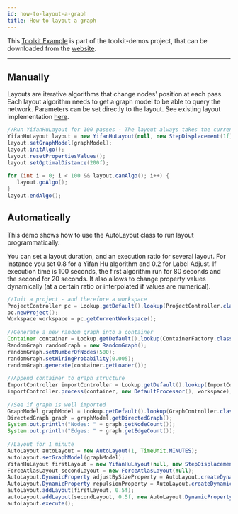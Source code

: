 ```yaml
---
id: how-to-layout-a-graph
title: How to layout a graph
---
```


This [Toolkit Example](/Toolkit/how-to-build-the-toolkit) is part of the toolkit-demos project, that can be downloaded from the [website](http://gephi.org/toolkit).

***

## Manually

Layouts are iterative algorithms that change nodes' position at each pass. Each layout algorithm needs to get a graph model to be able to query the network. Parameters can be set directly to the layout. See existing layout implementation [here](http://gephi.org/docs/toolkit/org/gephi/layout/plugin/AbstractLayout.html).

```java
//Run YifanHuLayout for 100 passes - The layout always takes the current visible view
YifanHuLayout layout = new YifanHuLayout(null, new StepDisplacement(1f));
layout.setGraphModel(graphModel);
layout.initAlgo();
layout.resetPropertiesValues();
layout.setOptimalDistance(200f);
 
for (int i = 0; i < 100 && layout.canAlgo(); i++) {
   layout.goAlgo();
}
layout.endAlgo();
```

## Automatically

This demo shows how to use the AutoLayout class to run layout programmatically.

You can set a layout duration, and an execution ratio for several layout. For instance you set 0.8 for a Yifan Hu algorithm and 0.2 for Label Adjust. If execution time is 100 seconds, the first algorithm run for 80 seconds and the second for 20 seconds. It also allows to change property values dynamically (at a certain ratio or interpolated if values are numerical).

```java
//Init a project - and therefore a workspace
ProjectController pc = Lookup.getDefault().lookup(ProjectController.class);
pc.newProject();
Workspace workspace = pc.getCurrentWorkspace();
 
//Generate a new random graph into a container
Container container = Lookup.getDefault().lookup(ContainerFactory.class).newContainer();
RandomGraph randomGraph = new RandomGraph();
randomGraph.setNumberOfNodes(500);
randomGraph.setWiringProbability(0.005);
randomGraph.generate(container.getLoader());
 
//Append container to graph structure
ImportController importController = Lookup.getDefault().lookup(ImportController.class);
importController.process(container, new DefaultProcessor(), workspace);
 
//See if graph is well imported
GraphModel graphModel = Lookup.getDefault().lookup(GraphController.class).getModel();
DirectedGraph graph = graphModel.getDirectedGraph();
System.out.println("Nodes: " + graph.getNodeCount());
System.out.println("Edges: " + graph.getEdgeCount());
 
//Layout for 1 minute
AutoLayout autoLayout = new AutoLayout(1, TimeUnit.MINUTES);
autoLayout.setGraphModel(graphModel);
YifanHuLayout firstLayout = new YifanHuLayout(null, new StepDisplacement(1f));
ForceAtlasLayout secondLayout = new ForceAtlasLayout(null);
AutoLayout.DynamicProperty adjustBySizeProperty = AutoLayout.createDynamicProperty("forceAtlas.adjustSizes.name", Boolean.TRUE, 0.1f);//True after 10% of layout time
AutoLayout.DynamicProperty repulsionProperty = AutoLayout.createDynamicProperty("forceAtlas.repulsionStrength.name", new Double(500.), 0f);//500 for the complete period
autoLayout.addLayout(firstLayout, 0.5f);
autoLayout.addLayout(secondLayout, 0.5f, new AutoLayout.DynamicProperty[]{adjustBySizeProperty, repulsionProperty});
autoLayout.execute();
```